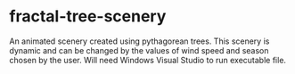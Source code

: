# fractal-tree-scenery
An animated scenery created using pythagorean trees. This scenery is dynamic and can be changed by the values of wind speed 
and season chosen by the user. Will need Windows Visual Studio to run executable file. 
